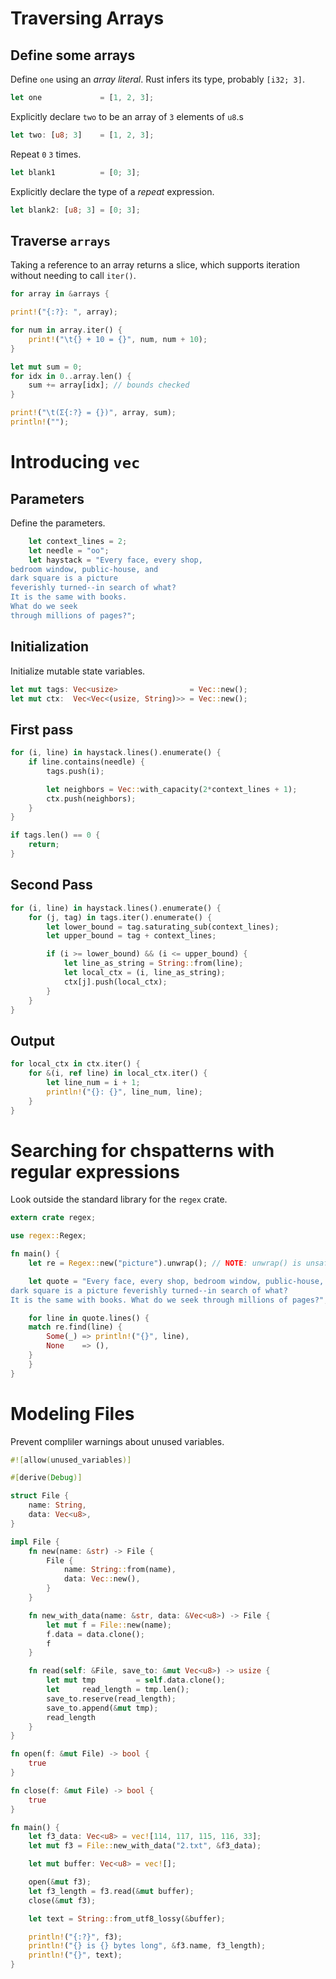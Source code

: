 # Traversing Arrays

## Define some arrays

Define `one` using an *array literal*. Rust infers its type, probably
`[i32; 3]`.

``` rust
let one             = [1, 2, 3];
```

Explicitly declare `two` to be an array of `3` elements of `u8`.s

``` rust
let two: [u8; 3]    = [1, 2, 3];
```

Repeat `0` `3` times.

``` rust
let blank1          = [0; 3];
```

Explicitly declare the type of a *repeat* expression.

``` rust
let blank2: [u8; 3] = [0; 3];
```

## Traverse `arrays`

Taking a reference to an array returns a slice, which supports iteration
without needing to call `iter()`.

``` rust
for array in &arrays {
```

``` rust
print!("{:?}: ", array);
```

``` rust
for num in array.iter() {
    print!("\t{} + 10 = {}", num, num + 10);
}
```

``` rust
let mut sum = 0;
for idx in 0..array.len() {
    sum += array[idx]; // bounds checked
}
```

``` rust
print!("\t(Σ{:?} = {})", array, sum);
println!("");
```

# Introducing `vec`

## Parameters

Define the parameters.

``` rust
    let context_lines = 2;
    let needle = "oo";
    let haystack = "Every face, every shop,
bedroom window, public-house, and
dark square is a picture
feverishly turned--in search of what?
It is the same with books.
What do we seek
through millions of pages?";
```

## Initialization

Initialize mutable state variables.

``` rust
let mut tags: Vec<usize>                = Vec::new();
let mut ctx:  Vec<Vec<(usize, String)>> = Vec::new();
```

## First pass

``` rust
for (i, line) in haystack.lines().enumerate() {
    if line.contains(needle) {
        tags.push(i);

        let neighbors = Vec::with_capacity(2*context_lines + 1);
        ctx.push(neighbors);
    }
}
```

``` rust
if tags.len() == 0 {
    return;
}
```

## Second Pass

``` rust
for (i, line) in haystack.lines().enumerate() {
    for (j, tag) in tags.iter().enumerate() {
        let lower_bound = tag.saturating_sub(context_lines);
        let upper_bound = tag + context_lines;

        if (i >= lower_bound) && (i <= upper_bound) {
            let line_as_string = String::from(line);
            let local_ctx = (i, line_as_string);
            ctx[j].push(local_ctx);
        }
    }
}
```

## Output

``` rust
for local_ctx in ctx.iter() {
    for &(i, ref line) in local_ctx.iter() {
        let line_num = i + 1;
        println!("{}: {}", line_num, line);
    }
}
```

# Searching for chspatterns with regular expressions

Look outside the standard library for the `regex` crate.

``` rust
extern crate regex;
```

``` rust
use regex::Regex;
```

``` rust
fn main() {
    let re = Regex::new("picture").unwrap(); // NOTE: unwrap() is unsafe

    let quote = "Every face, every shop, bedroom window, public-house, and
dark square is a picture feverishly turned--in search of what?
It is the same with books. What do we seek through millions of pages?";

    for line in quote.lines() {
    match re.find(line) {
        Some(_) => println!("{}", line),
        None    => (),
    }
    }
}
```

# Modeling Files

Prevent compliler warnings about unused variables.

``` rust
#![allow(unused_variables)]
```

``` rust
#[derive(Debug)]
```

``` rust
struct File {
    name: String,
    data: Vec<u8>,
}
```

``` rust
impl File {
    fn new(name: &str) -> File {
        File {
            name: String::from(name),
            data: Vec::new(),
        }
    }

    fn new_with_data(name: &str, data: &Vec<u8>) -> File {
        let mut f = File::new(name);
        f.data = data.clone();
        f
    }

    fn read(self: &File, save_to: &mut Vec<u8>) -> usize {
        let mut tmp         = self.data.clone();
        let     read_length = tmp.len();
        save_to.reserve(read_length);
        save_to.append(&mut tmp);
        read_length
    }
}
```

``` rust
fn open(f: &mut File) -> bool {
    true
}
```

``` rust
fn close(f: &mut File) -> bool {
    true
}
```

``` rust
fn main() {
    let f3_data: Vec<u8> = vec![114, 117, 115, 116, 33];
    let mut f3 = File::new_with_data("2.txt", &f3_data);

    let mut buffer: Vec<u8> = vec![];

    open(&mut f3);
    let f3_length = f3.read(&mut buffer);
    close(&mut f3);

    let text = String::from_utf8_lossy(&buffer);

    println!("{:?}", f3);
    println!("{} is {} bytes long", &f3.name, f3_length);
    println!("{}", text);
}
```
